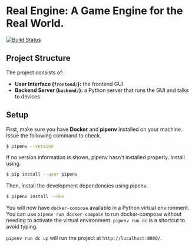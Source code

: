 # Real Engine: A Game Engine for the Real World.

[![Build Status](https://travis-ci.org/RealEngine/Real_Engine.svg?branch=master)](https://travis-ci.org/RealEngine/Real_Engine)

## Project Structure

The project consists of:

- **User Interface (`frontend/`):** the frontend GUI
- **Backend Server (`backend/`):** a Python server that runs the GUI and talks to devices

## Setup

First, make sure you have **Docker** and **pipenv** installed on your machine.
Issue the following command to check.

```sh
$ pipenv --version
```

If no version information is shown, pipenv hasn't installed properly. Install
using.

```sh
$ pip install --user pipenv
```

Then, install the development dependencies using pipenv.

```sh
$ pipenv install --dev
```

You will now have `docker-compose` available in a Python virtual environment.
You can use `pipenv run docker-compose` to run docker-compose without needing to
activate the virtual environment. `pipenv run dc` is a shortcut to avoid typing.

`pipenv run dc up` will run the project at `http://localhost:8000/`.
